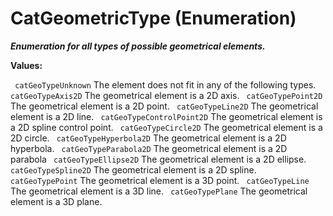 # CatGeometricType (Enumeration)

**_Enumeration for all types of possible geometrical elements._**

**Values:**

` catGeoTypeUnknown`      The element does not fit in any of the following types.
` catGeoTypeAxis2D`      The geometrical element is a 2D axis.
` catGeoTypePoint2D`      The geometrical element is a 2D point.
` catGeoTypeLine2D`      The geometrical element is a 2D line.
` catGeoTypeControlPoint2D`      The geometrical element is a 2D spline control point.
` catGeoTypeCircle2D`      The geometrical element is a 2D circle.
` catGeoTypeHyperbola2D`      The geometrical element is a 2D hyperbola.
` catGeoTypeParabola2D`      The geometrical element is a 2D parabola
` catGeoTypeEllipse2D`      The geometrical element is a 2D ellipse.
` catGeoTypeSpline2D`      The geometrical element is a 2D spline.
` catGeoTypePoint`      The geometrical element is a 3D point.
` catGeoTypeLine`      The geometrical element is a 3D line.
` catGeoTypePlane`      The geometrical element is a 3D plane.